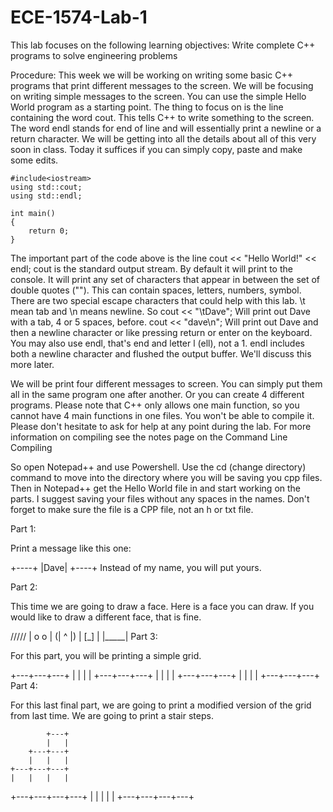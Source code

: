 # ECE-1574-Lab-1
This lab focuses on the following learning objectives:  Write complete C++ programs to solve engineering problems

Procedure:
This week we will be working on writing some basic C++ programs that print different messages to the screen. We will be focusing on writing simple messages to the screen. You can use the simple Hello World program as a starting point. The thing to focus on is the line containing the word cout. This tells C++ to write something to the screen. The word endl stands for end of line and will essentially print a newline or a return character. We will be getting into all the details about all of this very soon in class. Today it suffices if you can simply copy, paste and make some edits.

    #include<iostream>
    using std::cout;
    using std::endl;
    
    int main()
    {
        return 0;
    }

The important part of the code above is the line cout << "Hello World!" << endl;
cout is the standard output stream. By default it will print to the console. It will print any set of characters that appear in between the set of double quotes (""). This can contain spaces, letters, numbers, symbol. There are two special escape characters that could help with this lab. \t mean tab and \n means newline. So cout << "\tDave"; Will print out Dave with a tab, 4 or 5 spaces, before. cout << "dave\n"; Will print out Dave and then a newline character or like pressing return or enter on the keyboard. You may also use endl, that's end and letter l (ell), not a 1. endl includes both a newline character and flushed the output buffer. We'll discuss this more later.

We will be print four different messages to screen. You can simply put them all in the same program one after another. Or you can create 4 different programs. Please note that C++ only allows one main function, so you cannot have 4 main functions in one files. You won't be able to compile it. Please don't hesitate to ask for help at any point during the lab. For more information on compiling see the notes page on the Command Line Compiling

So open Notepad++ and use Powershell. Use the cd (change directory) command to move into the directory where you will be saving you cpp files. Then in Notepad++ get the Hello World file in and start working on the parts. I suggest saving your files without any spaces in the names. Don't forget to make sure the file is a CPP file, not an h or txt file.

Part 1:

Print a message like this one:

+----+
|Dave|
+----+
Instead of my name, you will put yours.

Part 2:

This time we are going to draw a face. Here is a face you can draw. If you would like to draw a different face, that is fine.

  /////
 | o o |
(|  ^  |)
 | [_] |
 |_____|
Part 3:

For this part, you will be printing a simple grid.

+---+---+---+
|   |   |   |
+---+---+---+
|   |   |   |
+---+---+---+
|   |   |   |
+---+---+---+
Part 4:

For this last final part, we are going to print a modified version of the grid from last time. We are going to print a stair steps.

            +---+
            |   |
        +---+---+
        |   |   |
    +---+---+---+
    |   |   |   |
+---+---+---+---+
|   |   |   |   |
+---+---+---+---+
